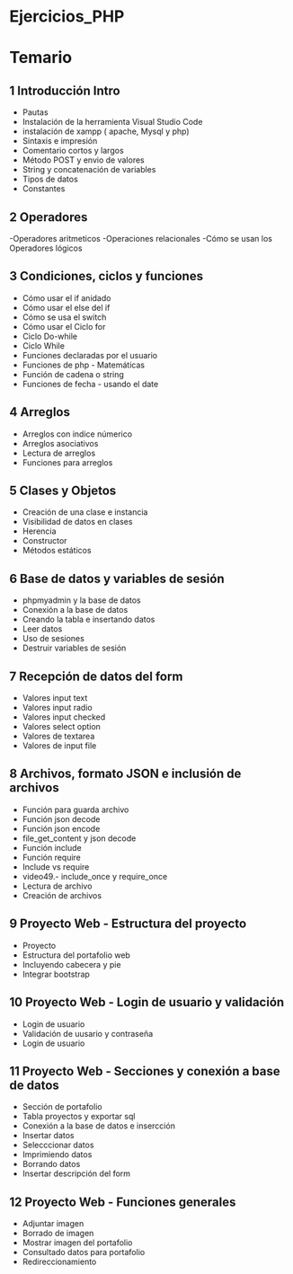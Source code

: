 # Ejercicios_PHP

# Temario

## 1 Introducción Intro
- Pautas
- Instalación de la herramienta Visual Studio Code
- instalación de xampp ( apache, Mysql y php)
- Sintaxis e impresión
- Comentario cortos y largos
- Método POST y envio de valores
- String y concatenación de variables
- Tipos de datos
- Constantes

## 2 Operadores
-Operadores aritmeticos
-Operaciones relacionales
-Cómo se usan los Operadores lógicos

## 3 Condiciones, ciclos y funciones
- Cómo usar el if anidado
- Cómo usar el else del if
- Cómo se usa el switch
- Cómo usar el Ciclo for
- Ciclo Do-while
- Ciclo While
- Funciones declaradas por el usuario
- Funciones de php - Matemáticas
- Función de cadena o string
- Funciones de fecha - usando el date

## 4 Arreglos
- Arreglos con indice númerico
- Arreglos asociativos
- Lectura de arreglos
- Funciones para arreglos

## 5 Clases y Objetos
- Creación de una clase e instancia
- Visibilidad de datos en clases
- Herencia
- Constructor
- Métodos estáticos

## 6 Base de datos y variables de sesión
- phpmyadmin y la base de datos
- Conexión a la base de datos
- Creando la tabla e insertando datos
- Leer datos
- Uso de sesiones
- Destruir variables de sesión

## 7 Recepción de datos del form
- Valores input text
- Valores input radio
- Valores input checked
- Valores select option
- Valores de textarea
- Valores de input file

## 8 Archivos, formato JSON e inclusión de archivos
- Función para guarda archivo
- Función json decode
- Función json encode
- file_get_content y json decode
- Función include
- Función require
- Include vs require
- video49.- include_once y require_once
- Lectura de archivo
- Creación de archivos

## 9 Proyecto Web - Estructura del proyecto
- Proyecto
- Estructura del portafolio web
- Incluyendo cabecera y pie
- Integrar bootstrap

## 10 Proyecto Web - Login de usuario y validación
- Login de usuario
- Validación de uusario y contraseña
- Login de usuario

## 11 Proyecto Web - Secciones y conexión a base de datos
- Sección de portafolio
- Tabla proyectos y exportar sql
- Conexión a la base de datos e insercción
- Insertar datos
- Selecccionar datos
- Imprimiendo datos
- Borrando datos
- Insertar descripción del form

## 12 Proyecto Web - Funciones generales
- Adjuntar imagen
- Borrado de imagen
- Mostrar imagen del portafolio
- Consultado datos para portafolio
- Redireccionamiento
